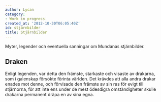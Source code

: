 ```yaml
---
author: Lycan
category:
- Work in progress
created_at: '2012-10-30T06:05:40Z'
id: stjärnbilder
title: Stjärnbilder
---
```

Myter, legender och eventuella sanningar om Mundanas stjärnbilder.

## Draken

Enligt legenden, var detta den främste, starkaste och visaste av drakarna, som i galenskap försökte förinta världen. Det krävdes att alla andra drakar enades mot denne, och förvisade den främste av sin ras för evigt till stjärnorna, för att inte ens under de mest ödesdigra omständigheter skulle drakarna permanent dräpa en av sina egna.